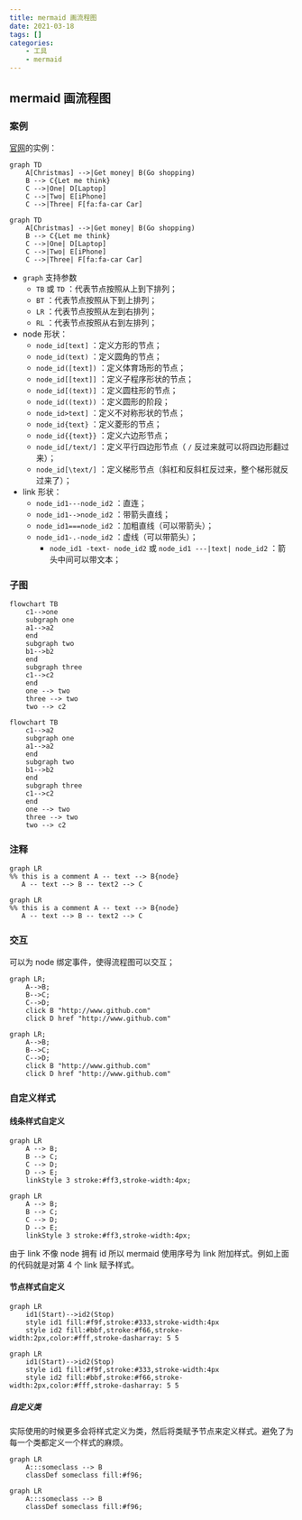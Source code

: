 ```yaml
---
title: mermaid 画流程图
date: 2021-03-18
tags: []
categories: 
    - 工具
    - mermaid
---
```


## mermaid 画流程图

### 案例

[官网](https://mermaid-js.github.io/mermaid/#/flowchart?id=a-node-in-a-cylindrical-shape)的实例：

``` mermaid
graph TD
    A[Christmas] -->|Get money| B(Go shopping)
    B --> C{Let me think}
    C -->|One| D[Laptop]
    C -->|Two| E[iPhone]
    C -->|Three| F[fa:fa-car Car]
```

``` code
graph TD
    A[Christmas] -->|Get money| B(Go shopping)
    B --> C{Let me think}
    C -->|One| D[Laptop]
    C -->|Two| E[iPhone]
    C -->|Three| F[fa:fa-car Car]
```

- `graph` 支持参数
  - `TB` 或 `TD` ：代表节点按照从上到下排列；
  - `BT` ：代表节点按照从下到上排列；
  - `LR` ：代表节点按照从左到右排列；
  - `RL` ：代表节点按照从右到左排列；
- node 形状：
  - `node_id[text]` ：定义方形的节点；
  - `node_id(text)` ：定义圆角的节点；
  - `node_id([text])` ：定义体育场形的节点；
  - `node_id[[text]]` ：定义子程序形状的节点；
  - `node_id[(text)]` ：定义圆柱形的节点；
  - `node_id((text))` ：定义圆形的阶段；
  - `node_id>text]` ：定义不对称形状的节点；
  - `node_id{text}` ：定义菱形的节点；
  - `node_id{{text}}` ：定义六边形节点；
  - `node_id[/text/]` ：定义平行四边形节点（ `/` 反过来就可以将四边形翻过来）；
  - `node_id[\text/]` ：定义梯形节点（斜杠和反斜杠反过来，整个梯形就反过来了）；
- link 形状：
  - `node_id1---node_id2` ：直连；
  - `node_id1-->node_id2` ：带箭头直线；
  - `node_id1===node_id2` ：加粗直线（可以带箭头）；
  - `node_id1-.-node_id2` ：虚线（可以带箭头）；
    - `node_id1 -text- node_id2` 或 `node_id1 ---|text| node_id2` ：箭头中间可以带文本；

### 子图

``` mermaid
flowchart TB
    c1-->one
    subgraph one
    a1-->a2
    end
    subgraph two
    b1-->b2
    end
    subgraph three
    c1-->c2
    end
    one --> two
    three --> two
    two --> c2
```

``` code
flowchart TB
    c1-->a2
    subgraph one
    a1-->a2
    end
    subgraph two
    b1-->b2
    end
    subgraph three
    c1-->c2
    end
    one --> two
    three --> two
    two --> c2
```

### 注释

``` mermaid
graph LR
%% this is a comment A -- text --> B{node}
   A -- text --> B -- text2 --> C
```

``` code
graph LR
%% this is a comment A -- text --> B{node}
   A -- text --> B -- text2 --> C
```

### 交互

可以为 node 绑定事件，使得流程图可以交互；

``` mermaid
graph LR;
    A-->B;
    B-->C;
    C-->D;
    click B "http://www.github.com"
    click D href "http://www.github.com"
```

``` code
graph LR;
    A-->B;
    B-->C;
    C-->D;
    click B "http://www.github.com"
    click D href "http://www.github.com"
```

### 自定义样式

#### 线条样式自定义

``` mermaid
graph LR
    A --> B;
    B --> C;
    C --> D;
    D --> E;
    linkStyle 3 stroke:#ff3,stroke-width:4px;
```

``` code
graph LR
    A --> B;
    B --> C;
    C --> D;
    D --> E;
    linkStyle 3 stroke:#ff3,stroke-width:4px;
```

由于 link 不像 node 拥有 id 所以 mermaid 使用序号为 link 附加样式。例如上面的代码就是对第 4 个 link 赋予样式。

#### 节点样式自定义

``` mermaid
graph LR
    id1(Start)-->id2(Stop)
    style id1 fill:#f9f,stroke:#333,stroke-width:4px
    style id2 fill:#bbf,stroke:#f66,stroke-width:2px,color:#fff,stroke-dasharray: 5 5
```

``` code
graph LR
    id1(Start)-->id2(Stop)
    style id1 fill:#f9f,stroke:#333,stroke-width:4px
    style id2 fill:#bbf,stroke:#f66,stroke-width:2px,color:#fff,stroke-dasharray: 5 5
```

##### 自定义类

实际使用的时候更多会将样式定义为类，然后将类赋予节点来定义样式。避免了为每一个类都定义一个样式的麻烦。

``` mermaid
graph LR
    A:::someclass --> B
    classDef someclass fill:#f96;
```

``` code
graph LR
    A:::someclass --> B
    classDef someclass fill:#f96;
```
